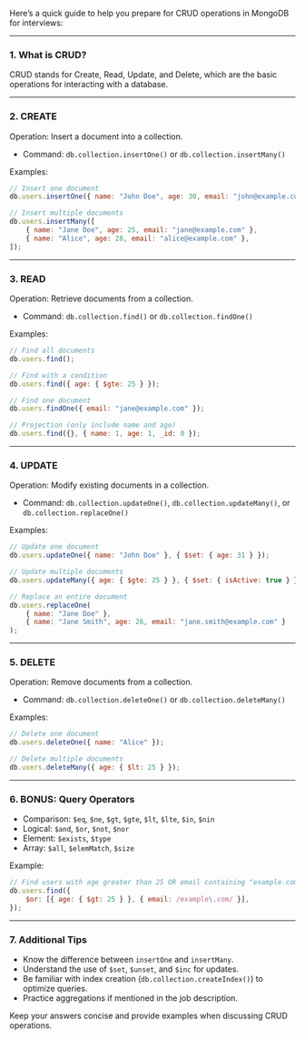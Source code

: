 Here’s a quick guide to help you prepare for CRUD operations in MongoDB for interviews:

---

### 1. What is CRUD?

CRUD stands for Create, Read, Update, and Delete, which are the basic operations for interacting with a database.

---

### 2. CREATE

Operation: Insert a document into a collection.

-   Command: `db.collection.insertOne()` or `db.collection.insertMany()`

Examples:

```javascript
// Insert one document
db.users.insertOne({ name: "John Doe", age: 30, email: "john@example.com" });

// Insert multiple documents
db.users.insertMany([
    { name: "Jane Doe", age: 25, email: "jane@example.com" },
    { name: "Alice", age: 28, email: "alice@example.com" },
]);
```

---

### 3. READ

Operation: Retrieve documents from a collection.

-   Command: `db.collection.find()` or `db.collection.findOne()`

Examples:

```javascript
// Find all documents
db.users.find();

// Find with a condition
db.users.find({ age: { $gte: 25 } });

// Find one document
db.users.findOne({ email: "jane@example.com" });

// Projection (only include name and age)
db.users.find({}, { name: 1, age: 1, _id: 0 });
```

---

### 4. UPDATE

Operation: Modify existing documents in a collection.

-   Command: `db.collection.updateOne()`, `db.collection.updateMany()`, or `db.collection.replaceOne()`

Examples:

```javascript
// Update one document
db.users.updateOne({ name: "John Doe" }, { $set: { age: 31 } });

// Update multiple documents
db.users.updateMany({ age: { $gte: 25 } }, { $set: { isActive: true } });

// Replace an entire document
db.users.replaceOne(
    { name: "Jane Doe" },
    { name: "Jane Smith", age: 26, email: "jane.smith@example.com" }
);
```

---

### 5. DELETE

Operation: Remove documents from a collection.

-   Command: `db.collection.deleteOne()` or `db.collection.deleteMany()`

Examples:

```javascript
// Delete one document
db.users.deleteOne({ name: "Alice" });

// Delete multiple documents
db.users.deleteMany({ age: { $lt: 25 } });
```

---

### 6. BONUS: Query Operators

-   Comparison: `$eq`, `$ne`, `$gt`, `$gte`, `$lt`, `$lte`, `$in`, `$nin`
-   Logical: `$and`, `$or`, `$not`, `$nor`
-   Element: `$exists`, `$type`
-   Array: `$all`, `$elemMatch`, `$size`

Example:

```javascript
// Find users with age greater than 25 OR email containing "example.com"
db.users.find({
    $or: [{ age: { $gt: 25 } }, { email: /example\.com/ }],
});
```

---

### 7. Additional Tips

-   Know the difference between `insertOne` and `insertMany`.
-   Understand the use of `$set`, `$unset`, and `$inc` for updates.
-   Be familiar with index creation (`db.collection.createIndex()`) to optimize queries.
-   Practice aggregations if mentioned in the job description.

Keep your answers concise and provide examples when discussing CRUD operations.
